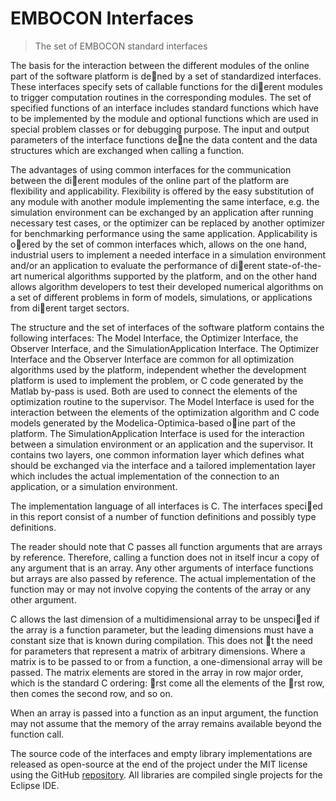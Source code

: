 EMBOCON Interfaces
==================

> The set of EMBOCON standard interfaces

The basis for the interaction between the different modules of the online part of the software platform
is dened by a set of standardized interfaces. These interfaces specify sets of callable functions for the
dierent modules to trigger computation routines in the corresponding modules. The set of specified
functions of an interface includes standard functions which have to be implemented by the module and
optional functions which are used in special problem classes or for debugging purpose. The input and
output parameters of the interface functions dene the data content and the data structures which
are exchanged when calling a function.

The advantages of using common interfaces for the communication between the dierent modules
of the online part of the platform are flexibility and applicability. Flexibility is offered by the easy
substitution of any module with another module implementing the same interface, e.g. the simulation
environment can be exchanged by an application after running necessary test cases, or the optimizer
can be replaced by another optimizer for benchmarking performance using the same application.
Applicability is oered by the set of common interfaces which, allows on the one hand, industrial
users to implement a needed interface in a simulation environment and/or an application to evaluate
the performance of dierent state-of-the-art numerical algorithms supported by the platform, and on
the other hand allows algorithm developers to test their developed numerical algorithms on a set of
different problems in form of models, simulations, or applications from dierent target sectors.

The structure and the set of interfaces of the software platform contains the following interfaces: 
The Model Interface, the Optimizer Interface, the Observer Interface, and the SimulationApplication Interface. 
The Optimizer Interface and the Observer Interface are common for all optimization algorithms used by the 
platform, independent whether the development platform is used to implement the problem, or C code generated
by the Matlab by-pass is used. Both are used to connect the elements of the optimization routine to the
supervisor. The Model Interface is used for the interaction between the elements of the optimization
algorithm and C code models generated by the Modelica-Optimica-based oine part of the platform. 
The SimulationApplication Interface is used for the interaction between a simulation environment or 
an application and the supervisor. It contains two layers, one common information layer which defines 
what should be exchanged via the interface and a tailored implementation layer which includes the 
actual implementation of the connection to an application, or a simulation environment.

The implementation language of all interfaces is C. The interfaces specied in this report consist of a
number of function definitions and possibly type definitions.

The reader should note that C passes all function arguments that are arrays by reference. 
Therefore, calling a function does not in itself incur a copy of any argument that is an
array. Any other arguments of interface functions but arrays are also passed by reference. The actual
implementation of the function may or may not involve copying the contents of the array or any other
argument.

C allows the last dimension of a multidimensional array to be unspecied if the array is a function
parameter, but the leading dimensions must have a constant size that is known during compilation.
This does not t the need for parameters that represent a matrix of arbitrary dimensions. Where
a matrix is to be passed to or from a function, a one-dimensional array will be passed. The matrix
elements are stored in the array in row major order, which is the standard C ordering: rst come all
the elements of the rst row, then comes the second row, and so on.

When an array is passed into a function as an input argument, the function may not assume that the
memory of the array remains available beyond the function call.

The source code of the interfaces and empty library implementations are released as open-source at the
end of the project under the MIT license using the GitHub [repository](https://github.com/EMBOCONcs/EMBOCON_Interfaces).
All libraries are compiled  single projects for the Eclipse IDE.
